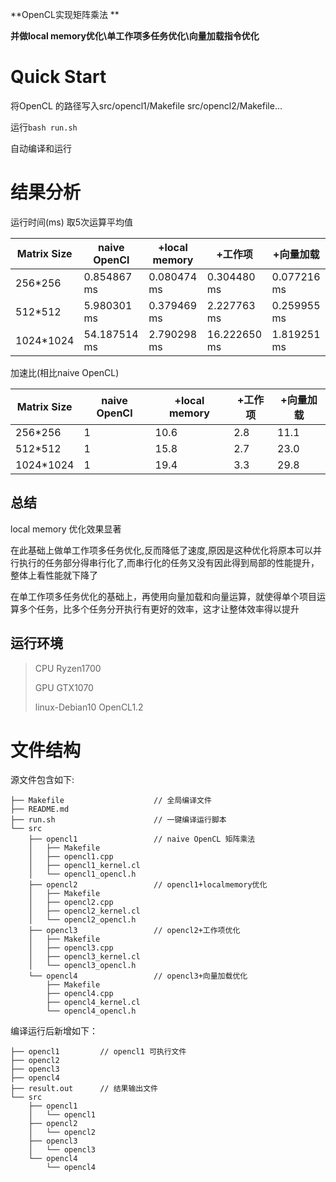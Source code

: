 **OpenCL实现矩阵乘法 **

**并做local memory优化\单工作项多任务优化\向量加载指令优化**

# Quick Start

将OpenCL 的路径写入src/opencl1/Makefile src/opencl2/Makefile...

运行`bash run.sh`

自动编译和运行



# 结果分析

运行时间(ms) 取5次运算平均值

| Matrix Size | naive OpenCl | +local memory | +工作项      | +向量加载   |
| ----------- | ------------ | ------------- | ------------ | ----------- |
| 256*256     | 0.854867 ms  | 0.080474 ms   | 0.304480 ms  | 0.077216 ms |
| 512*512     | 5.980301 ms  | 0.379469 ms   | 2.227763 ms  | 0.259955 ms |
| 1024*1024   | 54.187514 ms | 2.790298 ms   | 16.222650 ms | 1.819251 ms |

加速比(相比naive OpenCL)

| Matrix Size | naive OpenCl | +local memory | +工作项 | +向量加载 |
| ----------- | ------------ | ------------- | ------- | --------- |
| 256*256     | 1            | 10.6          | 2.8     | 11.1      |
| 512*512     | 1            | 15.8          | 2.7     | 23.0      |
| 1024*1024   | 1            | 19.4          | 3.3     | 29.8      |

## 总结

local memory 优化效果显著

在此基础上做单工作项多任务优化,反而降低了速度,原因是这种优化将原本可以并行执行的任务部分得串行化了,而串行化的任务又没有因此得到局部的性能提升，整体上看性能就下降了

在单工作项多任务优化的基础上，再使用向量加载和向量运算，就使得单个项目运算多个任务，比多个任务分开执行有更好的效率，这才让整体效率得以提升

## 运行环境

> CPU Ryzen1700 
>
> GPU GTX1070 
>
> linux-Debian10  OpenCL1.2  

# 文件结构

源文件包含如下:

```
├── Makefile					// 全局编译文件
├── README.md					
├── run.sh						// 一键编译运行脚本
└── src
    ├── opencl1					// naive OpenCL 矩阵乘法
    │   ├── Makefile
    │   ├── opencl1.cpp
    │   ├── opencl1_kernel.cl
    │   └── opencl1_opencl.h
    ├── opencl2					// opencl1+localmemory优化
    │   ├── Makefile
    │   ├── opencl2.cpp
    │   ├── opencl2_kernel.cl
    │   └── opencl2_opencl.h
    ├── opencl3					// opencl2+工作项优化
    │   ├── Makefile
    │   ├── opencl3.cpp
    │   ├── opencl3_kernel.cl
    │   └── opencl3_opencl.h
    └── opencl4					// opencl3+向量加载优化
        ├── Makefile
        ├── opencl4.cpp
        ├── opencl4_kernel.cl
        └── opencl4_opencl.h
```



编译运行后新增如下：

```
├── opencl1			// opencl1 可执行文件
├── opencl2
├── opencl3
├── opencl4
├── result.out		// 结果输出文件
└── src
    ├── opencl1
    │   └── opencl1
    ├── opencl2
    │   └── opencl2
    ├── opencl3
    │   └── opencl3
    └── opencl4
        └── opencl4
```

